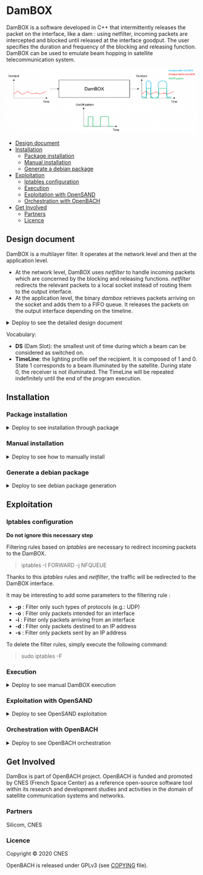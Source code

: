 # DamBOX

DamBOX is a software developed in C++ that intermittently releases the packet on the interface, like a dam : using netfilter, incoming packets are intercepted and blocked until released at the interface goodput. The user specifies the duration and frequency of the blocking and releasing function. DamBOX can be used to emulate beam hopping in satellite telecommunication system.

![DamBOX illustrated](dambox-illustrated.png)

- [Design document](#design-document)
- [Installation](#installation)
  - [Package installation](#package-installation)
  - [Manual installation](#manual-installation)
  - [Generate a debian package](#generate-a-debian-package)
- [Exploitation](#exploitation)
  - [Iptables configuration](#iptables-configuration)
  - [Execution](#execution)
  - [Exploitation with OpenSAND](#exploitation-with-opensand)
  - [Orchestration with OpenBACH](#orchestration-with-openbach)
- [Get Involved](#get-involved)
  - [Partners](#partners)
  - [Licence](#licence)

## Design document

DamBOX is a multilayer filter. It operates at the network level and then at the application level.
- At the network level, DamBOX uses *netfilter* to handle incoming packets which are concerned by the blocking and releasing functions. *netfilter* redirects the relevant packets to a local socket instead of routing them to the output interface.
- At the application level, the binary *dambox* retrieves packets arriving on the socket and adds them to a FIFO queue. It releases the packets on the output interface depending on the timeline.

<details><summary>Deploy to see the detailed design document</summary>

![Architecture of DamBOX](archi_dambox.png)

The help for setting the executable can be obtained by using the command:

> dambox --help

Shared variables:

- **DamState**: gives the illumination state. If the state is 1, the packets are released; if the state is 0, the packets are stored. This variable can be viewed and modified by several threads, so it is protected by a mutex.
- **signalPktAdded**: boolean that indicates at a given time t whether or not a signal mechanism should be used by the threads process_rcv_write and process_read_send. This variable can be viewed and modified by several threads, so it is protected by a mutex.

The threads:

- **scheduler**: this thread manages the timeline defined by the program's input parameter. If the timeline indicates state 1, it sets the shared variable damState to 1 and sends a signal to process_read_send to inform it that packets can be released. Otherwise, it sets the damState variable to 0. After this step, it waits until the time of the next ds expires.
- **process_rcv_write**: this thread receives the packets from the socket and stores them in a FIFO queue. If the shared variable signalPktAdded is 1, it sends a signal to process_read_send to inform it that a packet has just been added to the FIFO.
- **process_read_send**: this thread waits until receiving a signal informing it that the packets can be released. When the signal is received, it empties the entire FIFO and sends the packets. It then waits to receive a signal informing it that a new packet has been stored, while checking that the packets can still be released. If it does, it sends the packet. Otherwise, it waits for the next signal informing it that the packets can be released.

</details>

Vocabulary:

* **DS** (Dam Slot): the smallest unit of time during which a beam can be considered as switched on.
* **TimeLine**: the lighting profile oef the recipient. It is composed of 1 and 0. State 1 corresponds to a beam illuminated by the satellite. During state 0, the receiver is not illuminated. The TimeLine will be repeated indefinitely until the end of the program execution.

## Installation

### Package installation

<details><summary>Deploy to see installation through package</summary>

Add the OpenBACH repository :

Update sources.list with net4sat openbach repository
> echo "deb http://packages.net4sat.org/openbach xenial stable" | sudo tee /etc/apt/sources.list.d/dambox.list 

Add Net4Sat repository GPG key
> wget -O - http://packages.net4sat.org/support_net4sat_org_pub.gpg.key |sudo apt-key add -

Update the list of available packages:
>  sudo apt-get update 

Install Dambox
> sudo apt-get install dambox 

</details>

### Manual installation

<details><summary>Deploy to see how to manually install</summary>

The rest of this README considers a package installation. 
If you want to proceed a manual installation, please replace
> dambox 

by
> ./dambox 

in the provided commands lines. Or simply edit the $PATH variable. 

It is compulsory to install the *netfilter* library on the computer where the DamBOX will be deployed. To do this, simply execute the following command: 

> sudo apt-get install libnetfilter-queue-dev

The maximum size of the FIFO system must be set to a high value. This size is located in the /proc/sys/fs folder and can be set using this command: 

> sudo sysctl fs.pipe-max-size=66781584

The source code of the software can be downloaded through the git repository.

To compile the source code, you must do so with at least C++11 version and including the following libraries for the compilation:

* **lpthread**
* **lnfnetlink**
* **lnetfilter_queue**

On Ubuntu 16.04, here are the requirements :

> sudo apt install make g++ libnetfilter-queue-dev

A makefile is available. Run the following command in the root folder to obtain the binary dambox:

> make

</details>

### Generate a debian package

<details><summary>Deploy to see debian package generation</summary>

You can generate a debian package (Ubuntu 16.04 only) with the following procedure.
Install the following dependences

> sudo apt-get install build-essential fakeroot devscripts libnetfilter-queue-dev

Then by issuing the following command in the root folder

> dpkg-buildpackage -us -uc

The package will be generated in the root folder

You can install it by running: 

> sudo dpkg -i ../dambox_1.0_amd64.deb

You can remove the unnecessary files as follows:

> rm ../dambox_1.0*

</details>

## Exploitation

### Iptables configuration

**Do not ignore this necessary step**

Filtering rules based on *iptables* are necessary to redirect incoming packets to the DamBOX.

> iptables -I FORWARD -j NFQUEUE

Thanks to this *iptables* rules and *netfilter*, the traffic will be redirected to the DamBOX interface.

It may be interesting to add some parameters to the filtering rule :

* **-p** : Filter only such types of protocols (e.g.: UDP)
* **-o** : Filter only packets intended for an interface
* **-i** : Filter only packets arriving from an interface
* **-d** : Filter only packets destined to an IP address 
* **-s** : Filter only packets sent by an IP address

To delete the filter rules, simply execute the following command:

> sudo iptables -F

### Execution

<details><summary>Deploy to see manual DamBOX execution</summary>

In order to launch the DamBOX, and only after setting up the [Iptables configuration](#iptables-configuration), the following command can be executed:

> sudo ./dambox -ds $damslot -f $freq (-d $duration --debug) 

The launching of the DamBOX therefore requires at least 2 parameters:

* **damslot** : duration  in us (microsecond) of a timeslot.
* **freq**: Frequency of beam illumination. The beam will be switched on once every freq timeslot (Example: for freq=6, we will have a timeline [100000]).
* If you want to operate the DamBOX for a defined time, you can enter a **duration**. This duration must be entered in second. Otherwise, the executable will run until the user stop the program manually (ctrl+c, ctrl+z, ctrl+\)
* You can also activate the **debug mode** to follow the evolution of the timeline and fifo filling over time

The program exploits these parameters to establish the timeline. Then all the incoming packets are stored on the FIFO. They are only retransmitted to the recipient when the beam is considered switched ON. (See Architecture of DamBOX for more information about the parameters and the design of the program).

At the end of the execution, if the debug mode is activated, the program gives access to two output files:

* **profil_dam.txt** : Evolution of the dam state over time
* **profil_fifo.txt** : Evolution of the FIFO filling over time. The unit is the bytes.

The help for setting the executable can be obtained by using the command:

> ./dambox --help

</details>

### Exploitation with OpenSAND


<details><summary>Deploy to see OpenSAND exploitation</summary>

In order to study the impact of the beam-hopping implementation on a satellite communication, it will be necessary to set up the DamBOX on an OpenSAND platform previously deployed. The image below describes the architecture used. 

![Architecture for the OpenSAND Exploitation](archi_opensand.png)

#### DamBOX deployment

DamBOX is deployed at the gateway.

Packets arriving from WS_GW and destined for WS_ST need to be filtered. The necessary following filtering rule needs to be applied on the GW:

> iptables –I FORWARD –o opensand –j NFQUEUE

dambox binary needs to be run at the GW with the required parameters.

> dambox -ds $ds -f $freq (--debug -d $duration)

#### Impact of DamBOX on end-to-end UDP traffic goodput

The purpose of this section is to see how the DamBOX changes the flow profile, latency and jitter on an OpenSAND platform.

In the case of non-beam-hopped communication (No DamBOX or DamBOX with timeline[1.1]), if a UDP flow at rate 22.5 Mbit/s is transmitted by iperf from WS-GW to WS-ST, the profile rate received by the end user is as follows: 

![Goodput after OpenSAND without DamBOX](goodput_after_opensand_without_dambox.png)

Flow peaks are observed every 10ms. Indeed, OpenSAND buffers the packets arriving on the GW to retransmit them every 10ms (default value) to the terminal by adding the desired delay.

If DamBOX is set up on GW with parameters BHS=13 ms and freq=2 (timeline [1.0]), the output rate of the GW (GW opensand_tun interface) has the following profile: 

![Goodput after DamBOX before OpenSAND](goodput_after_dambox_before_opensand.png)

This traffic will then pass through OpenSAND. The flow profile finally received by the ST and the WS-ST end user is as follows: 

![Goodput after OpenSAND with DamBOX](goodput_after_opensand_with_dambox.png)

#### Impact of DamBOX on end-to-end latency and jitter

It could also be interesting to look how the implementation of DamBOX changes latency and jitter on satellite communication performed by OpenSAND. The OpenBACH jobs iperf, fping, owamp_client/owamp_server can be used to obtain these metrics in the 3 cases tested (without DamBOX, with DamBOX and timeline [1, 1] and finally with DamBOX and timeline [1 ,0]):

| | Without DamBOX 	| With DamBOX timeline [1,1] |	With DamBOX timeline [1,0] |
|-------------|-------------|-------------|-------------| 
| Average jitter (ms) |	0.753 |	0,758 |	0,770 |
| Average latency (ms) |	264.994 |	264.951 |	268.221 |

The integration of DamBOX on OpenSand almost does not change the jitter on the communication. By comparing the latency values for the two cases without intermittency (without DamBOX and with DamBOX and timeline [1, 1]), we identify that the packet passage at the application level does not have a major influence on latency. With the execution of DamBOX with a timeline [1.0], we observe an increase in the average latency of 3.27 ms, which is very close to the theoretically expected value 3.25 ms. 

</details>

### Orchestration with OpenBACH


<details><summary>Deploy to see OpenBACH orchestration</summary>

OpenBACH provides a job to deploy and run DamBOX on specific agents. 
Please consult OpenBACH source repository to have more information on this feature.

</details>

## Get Involved

DamBox is part of OpenBACH project.
OpenBACH is funded and promoted by CNES (French Space Center) as a reference open-source software tool within its research and development studies and activities in the domain of satellite communication systems and networks.

### Partners

Silicom, CNES

### Licence

Copyright © 2020 CNES

OpenBACH is released under GPLv3 (see [COPYING](COPYING.txt) file).



